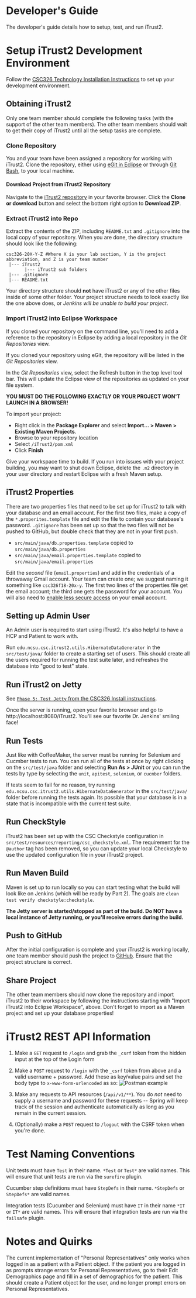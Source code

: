 # Developer's Guide
The developer's guide details how to setup, test, and run iTrust2.

# Setup iTrust2 Development Environment
Follow the [CSC326 Technology Installation Instructions](https://pages.github.ncsu.edu/engr-csc326-staff/326-course-page/install/) to set up your development environment.  

## Obtaining iTrust2
Only one team member should complete the following tasks (with the support of the other team members).  The other team members should wait to get their copy of iTrust2 until all the setup tasks are complete.

### Clone Repository
You and your team have been assigned a repository for working with iTrust2.  Clone the repository, either using [eGit in Eclipse](https://pages.github.ncsu.edu/engr-csc216-staff/CSC216-SE-Materials/git-tutorial/git-clone.html#cloning-in-egit) or through [Git Bash](https://pages.github.ncsu.edu/engr-csc216-staff/CSC216-SE-Materials/git-tutorial/git-clone.html#cloning-in-git-bash), to your local machine.

#### Download Project from iTrust2 Repository
Navigate to the [iTrust2 repository](https://github.ncsu.edu/engr-csc326-staff/iTrust2-v3/) in your favorite browser.  Click the **Clone or download** button and select the bottom right option to **Download ZIP**.

### Extract iTrust2 into Repo
Extract the contents of the ZIP, including `README.txt` and `.gitignore` into the local copy of your repository.  When you are done, the directory structure should look like the following:

```
csc326-20X-Y-Z #Where X is your lab section, Y is the project abbreviation, and Z is your team number
 |--- iTrust2
       |--- iTrust2 sub folders
 |--- .gitignore
 |--- README.txt
```
Your directory structure should **not** have iTrust2 or any of the other files inside of some other folder.  Your project structure needs to look exactly like the one above does, or _Jenkins will be unable to build your project_.

### Import iTrust2 into Eclipse Workspace
If you cloned your repository on the command line, you'll need to add a reference to the repository in Eclipse by adding a local repository in the *Git Repositories* view.  

If you cloned your repository using eGit, the repository will be listed in the *Git Repositories* view.  

In the *Git Repositories* view, select the Refresh button in the top level tool bar.  This will update the Eclipse view of the repositories as updated on your file system.

**YOU MUST DO THE FOLLOWING EXACTLY OR YOUR PROJECT WON'T LAUNCH IN A BROWSER!**

To import your project: 

  * Right click in the **Package Explorer** and select **Import... > Maven > Existing Maven Projects**.  
  * Browse to your repository location
  * Select `/iTrust2/pom.xml`
  * Click **Finish**

Give your workspace time to build.  If you run into issues with your project building, you may want to shut down Eclipse, delete the `.m2` directory in your user directory and restart Eclipse with a fresh Maven setup.

## iTrust2 Properties
There are two properties files that need to be set up for iTrust2 to talk with your database and an email account.  For the first two files, make a copy of the `*.properites.template` file and edit the file to contain your database's password.  `.gitignore` has been set up so that the two files will not be pushed to GitHub, but double check that they are not in your first push.

  * `src/main/java/db.properties.template` copied to `src/main/java/db.properties`
  * `src/main/java/email.properties.template` copied to `src/main/java/email.properties`

Edit the _second_ file (`email.properties`) and add in the credentials of a throwaway Gmail account.  Your team can create one; we suggest naming it something like `csc326f18-20x-y`.  The first two lines of the properties file get the email account; the third one gets the password for your account.  You will also need to [enable less secure access](https://support.google.com/accounts/answer/6010255?hl=en) on your email account.

## Setting up Admin User
An Admin user is required to start using iTrust2.  It's also helpful to have a HCP and Patient to work with.

Run `edu.ncsu.csc.itrust2.utils.HibernateDataGenerator` in the `src/test/java/` folder to create a starting set of users. This should create all the users required for running the test suite later, and refreshes the database into "good to test" state.

## Run iTrust2 on Jetty
See [`Phase 5: Test Jetty` from the CSC326 Install instructions](https://pages.github.ncsu.edu/engr-csc326-staff/326-course-page/install/#phase-5-eclipse-setup).

Once the server is running, open your favorite browser and go to http://localhost:8080/iTrust2.  You'll see our favorite Dr. Jenkins' smiling face!

## Run Tests
Just like with CoffeeMaker, the server must be running for Selenium and Cucmber tests to run.  You can run all of the tests at once by right clicking on the `src/test/java` folder and selecting **Run As > JUnit** or you can run the tests by type by selecting the `unit`, `apitest`, `selenium`, or `cucmber` folders.

If tests seem to fail for no reason, try running `edu.ncsu.csc.itrust2.utils.HibernateDataGenerator` in the `src/test/java/` folder before running the tests again. Its possible that your database is in a state that is incompatible with the current test suite.

## Run CheckStyle
iTrust2 has been set up with the CSC Checkstyle configuration in `src/test/resources/reporting/csc_checkstyle.xml`.  The requirement for the `@author` tag has been removed, so you can update your local Checkstyle to use the updated configuration file in your iTrust2 project.

## Run Maven Build
Maven is set up to run locally so you can start testing what the build will look like on Jenkins (which will be ready by Part 2).  The goals are `clean test verify checkstyle:checkstyle`. 

**The Jetty server is started/stopped as part of the build.  Do NOT have a local instance of Jetty running, or you'll receive errors during the build.**

## Push to GitHub
After the initial configuration is complete and your iTrust2 is working locally, one team member should push the project to [GitHub](http://github.ncsu.edu).  Ensure that the project structure is correct.

## Share Project
The other team members should now clone the repository and import iTrust2 to their workspace by following the instructions starting with "Import iTrust2 into Eclipse Workspace", above.  Don't forget to import as a Maven project and set up your database properties!

# iTrust2 REST API Information
1. Make a `GET` request to `/login` and grab the `_csrf` token from the hidden input at the top of the Login form

2. Make a `POST` request to `/login` with the `_csrf` token from above and a valid username + password.  Add these as key/value pairs and set the body type to `x-www-form-urlencoded` as so:
![Postman example](http://i.imgur.com/O3EceR2.png)

3. Make any requests to API resources (`/api/v1/**`).  You do _not_ need to supply a username and password for these requests -- Spring will keep track of the session and authenticate automatically as long as you remain in the current session.

4. (Optionally) make a `POST` request to `/logout` with the CSRF token when you're done.

# Test Naming Conventions

Unit tests must have `Test` in their name.  `*Test` or `Test*` are valid names.  This will ensure that unit tests are run via the `surefire` plugin.

Cucumber step definitions must have `StepDefs` in their name. `*StepDefs` or `StepDefs*` are valid names.

Integration tests (Cucumber and Selenium) must have `IT` in their name `*IT` or `IT*` are valid names.  This will ensure that integration tests are run via the `failsafe` plugin.

# Notes and Quirks

The current implementation of "Personal Representatives" only works when logged in as a patient with a Patient object. If the patient you are logged in as prompts strange errors for Personal Representatives, go to their Edit Demographics page and fill in a set of demographics for the patient. This should create a Patient object for the user, and no longer prompt errors on Personal Representatives.